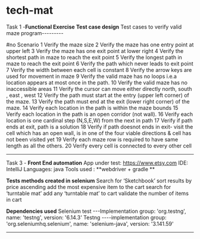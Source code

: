 # tech-mat

Task 1 -**Functional Exercise**
**Test case design**
Test cases to verify valid maze program---------

#no	Scenario
1	Verify the maze size 
2	Verify the maze has one entry point at upper left
3	Verify the maze has one exit point at lower right
4	Verify the shortest path in maze to reach the exit point
5	Verify the longest path in maze to reach the exit point
6	Verify the path which never leads to exit point
7	Verify the width between each cell is constant
8	Verify the arrow keys are used for movement in maze
9	Verify the valid maze has no loops i.e.a location appears at most once in the path.
10	Verify the valid maze has no inaccessible areas
11	Verify the cursor can move either directly north, south , east , west
12	Verify the path must start at the entry (upper left corner) of the maze.
13	Verify the path must end at the exit (lower right corner) of the maze.
14	Verify each location in the path is within the maze bounds
15	Verify each location in the path is an open corridor (not wall).
16	Verify each location is one cardinal step (N,S,E,W) from the next in path
17	Verify if path ends at exit, path is a solution
18	Verify if path doesnot ends in exit- visit the cell which has an open wall, is in one of the four viable directions & cell has not been visited yet
19	Verify each maze row is required to have same length as all the others.
20	Verify every cell is connected to every other cell

------------------------------------------------------------------------------------------------------------------------------------------------------------------
Task 3 - **Front End automation**
App under test: https://www.etsy.com
IDE: IntelliJ
Languages: java
Tools used : **webdriver + gradle **

**Tests methods created in selenium**
Search for ‘Sketchbook’
sort results by price ascending
add the most expensive item to the cart
search for ‘turntable mat’
add any ‘turntable mat’ to cart
validate the number of items in cart

**Dependencies used**
Selenium test ---Implementation group: 'org.testng', name: 'testng', version: '6.14.3'
Testng  ----implementation group: 'org.seleniumhq.selenium', name: 'selenium-java', version: '3.141.59'

----------------------------------------------------------------------------------------------------------------------------------------------------------------


